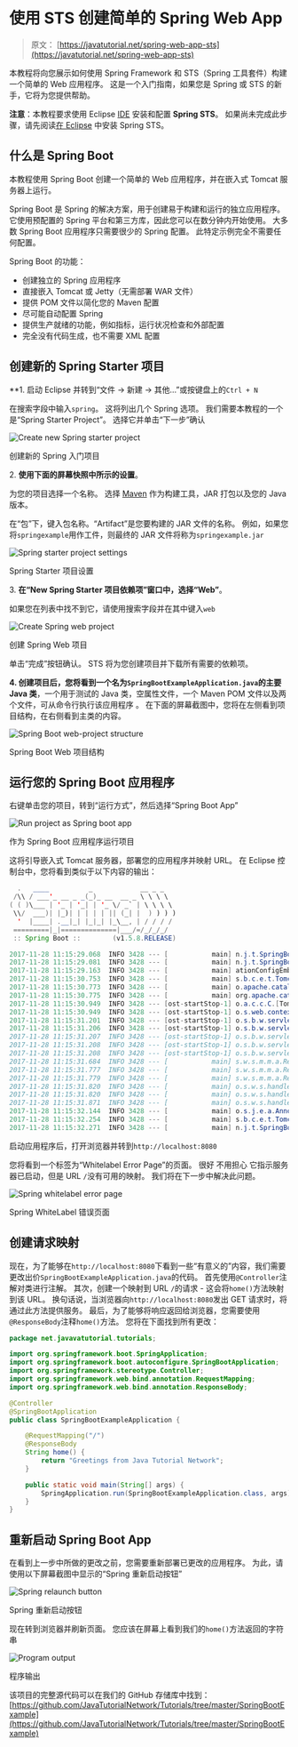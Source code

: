 # 使用 STS 创建简单的 Spring Web App

> 原文： [https://javatutorial.net/spring-web-app-sts](https://javatutorial.net/spring-web-app-sts)

本教程将向您展示如何使用 Spring Framework 和 STS（Spring 工具套件）构建一个简单的 Web 应用程序。 这是一个入门指南，如果您是 Spring 或 STS 的新手，它将为您提供帮助。

**注意**：本教程要求使用 Eclipse [IDE](https://javatutorial.net/choose-your-java-ide-eclipse-netbeans-and-intellij-idea) 安装和配置 **Spring STS**。 如果尚未完成此步骤，请先阅读[在 Eclipse](https://javatutorial.net/install-spring-sts-in-eclipse) 中安装 Spring STS。

## 什么是 Spring Boot

本教程使用 Spring Boot 创建一个简单的 Web 应用程序，并在嵌入式 Tomcat 服务器上运行。

Spring Boot 是 Spring 的解决方案，用于创建易于构建和运行的独立应用程序。 它使用预配置的 Spring 平台和第三方库，因此您可以在数分钟内开始使用。 大多数 Spring Boot 应用程序只需要很少的 Spring 配置。 此特定示例完全不需要任何配置。

Spring Boot 的功能：

*   创建独立的 Spring 应用程序
*   直接嵌入 Tomcat 或 Jetty（无需部署 WAR 文件）
*   提供 POM 文件以简化您的 Maven 配置
*   尽可能自动配置 Spring
*   提供生产就绪的功能，例如指标，运行状况检查和外部配置
*   完全没有代码生成，也不需要 XML 配置

## 创建新的 Spring Starter 项目

**1\. 启动 Eclipse 并转到“文件 -&gt; 新建 -&gt; 其他…”或按键盘上的`Ctrl + N`

在搜索字段中输入`spring`。 这将列出几个 Spring 选项。 我们需要本教程的一个是“Spring Starter Project”。 选择它并单击“下一步”确认

![Create new Spring starter project](img/30b5d6eeb7c1968edbbeb5c81f34ccfa.jpg)

创建新的 Spring 入门项目

2\. **使用下面的屏幕快照中所示的设置**。

为您的项目选择一个名称。 选择 [Maven](https://javatutorial.net/how-to-install-maven-on-windows-linux-and-mac) 作为构建工具，JAR 打包以及您的 Java 版本。

在“包”下，键入包名称。“Artifact”是您要构建的 JAR 文件的名称。 例如，如果您将`springexample`用作工件，则最终的 JAR 文件将称为`springexample.jar`

![Spring starter project settings](img/22f7a431a15bdda9ae48d8164c2f30f7.jpg)

Spring Starter 项目设置

3\. **在“New Spring Starter 项目依赖项”窗口中，选择“Web”**。

如果您在列表中找不到它，请使用搜索字段并在其中键入`web`

![Create Spring web project](img/2ad6d83430bf8a1c8ec1917f33a4eb39.jpg)

创建 Spring Web 项目

单击“完成”按钮确认。 STS 将为您创建项目并下载所有需要的依赖项。

**4\. 创建项目后，您将看到一个名为`SpringBootExampleApplication.java`的主要 Java 类**，一个用于测试的 Java 类，空属性文件，一个 Maven POM 文件以及两个文件，可从命令行执行该应用程序 。 在下面的屏幕截图中，您将在左侧看到项目结构，在右侧看到主类的内容。

![Spring Boot web-project structure](img/05e2d823ec7ae9d04649f1fcf20283cb.jpg)

Spring Boot Web 项目结构

## 运行您的 Spring Boot 应用程序

右键单击您的项目，转到“运行方式”，然后选择“Spring Boot App”

![Run project as Spring boot app](img/7f1845a8314b299ffe32a0b615162291.jpg)

作为 Spring Boot 应用程序运行项目

这将引导嵌入式 Tomcat 服务器，部署您的应用程序并映射 URL。 在 Eclipse 控制台中，您将看到类似于以下内容的输出：

```java
  .   ____          _            __ _ _
 /\\ / ___'_ __ _ _(_)_ __  __ _ \ \ \ \
( ( )\___ | '_ | '_| | '_ \/ _` | \ \ \ \
 \\/  ___)| |_)| | | | | || (_| |  ) ) ) )
  '  |____| .__|_| |_|_| |_\__, | / / / /
 =========|_|==============|___/=/_/_/_/
 :: Spring Boot ::        (v1.5.8.RELEASE)

2017-11-28 11:15:29.068  INFO 3428 --- [           main] n.j.t.SpringBootExampleApplication       : Starting SpringBootExampleApplication on Filips-MacBook-Air.local with PID 3428 (/Users/filip/Development/GitHub/JavaTutorialNet/SpringBootExample/target/classes started by filip in /Users/filip/Development/GitHub/JavaTutorialNet/SpringBootExample)
2017-11-28 11:15:29.081  INFO 3428 --- [           main] n.j.t.SpringBootExampleApplication       : No active profile set, falling back to default profiles: default
2017-11-28 11:15:29.163  INFO 3428 --- [           main] ationConfigEmbeddedWebApplicationContext : Refreshing org.springframework.boot.context.embedded.AnnotationConfigEmbeddedWebApplicationContext@4461c7e3: startup date [Tue Nov 28 11:15:29 EET 2017]; root of context hierarchy
2017-11-28 11:15:30.753  INFO 3428 --- [           main] s.b.c.e.t.TomcatEmbeddedServletContainer : Tomcat initialized with port(s): 8080 (http)
2017-11-28 11:15:30.773  INFO 3428 --- [           main] o.apache.catalina.core.StandardService   : Starting service [Tomcat]
2017-11-28 11:15:30.775  INFO 3428 --- [           main] org.apache.catalina.core.StandardEngine  : Starting Servlet Engine: Apache Tomcat/8.5.23
2017-11-28 11:15:30.949  INFO 3428 --- [ost-startStop-1] o.a.c.c.C.[Tomcat].[localhost].[/]       : Initializing Spring embedded WebApplicationContext
2017-11-28 11:15:30.949  INFO 3428 --- [ost-startStop-1] o.s.web.context.ContextLoader            : Root WebApplicationContext: initialization completed in 1791 ms
2017-11-28 11:15:31.201  INFO 3428 --- [ost-startStop-1] o.s.b.w.servlet.ServletRegistrationBean  : Mapping servlet: 'dispatcherServlet' to [/]
2017-11-28 11:15:31.206  INFO 3428 --- [ost-startStop-1] o.s.b.w.servlet.FilterRegistrationBean   : Mapping filter: 'characterEncodingFilter' to: [/*]
2017-11-28 11:15:31.207  INFO 3428 --- [ost-startStop-1] o.s.b.w.servlet.FilterRegistrationBean   : Mapping filter: 'hiddenHttpMethodFilter' to: [/*]
2017-11-28 11:15:31.208  INFO 3428 --- [ost-startStop-1] o.s.b.w.servlet.FilterRegistrationBean   : Mapping filter: 'httpPutFormContentFilter' to: [/*]
2017-11-28 11:15:31.208  INFO 3428 --- [ost-startStop-1] o.s.b.w.servlet.FilterRegistrationBean   : Mapping filter: 'requestContextFilter' to: [/*]
2017-11-28 11:15:31.684  INFO 3428 --- [           main] s.w.s.m.m.a.RequestMappingHandlerAdapter : Looking for @ControllerAdvice: org.springframework.boot.context.embedded.AnnotationConfigEmbeddedWebApplicationContext@4461c7e3: startup date [Tue Nov 28 11:15:29 EET 2017]; root of context hierarchy
2017-11-28 11:15:31.777  INFO 3428 --- [           main] s.w.s.m.m.a.RequestMappingHandlerMapping : Mapped "{[/error]}" onto public org.springframework.http.ResponseEntity<java.util.Map<java.lang.String, java.lang.Object>> org.springframework.boot.autoconfigure.web.BasicErrorController.error(javax.servlet.http.HttpServletRequest)
2017-11-28 11:15:31.779  INFO 3428 --- [           main] s.w.s.m.m.a.RequestMappingHandlerMapping : Mapped "{[/error],produces=[text/html]}" onto public org.springframework.web.servlet.ModelAndView org.springframework.boot.autoconfigure.web.BasicErrorController.errorHtml(javax.servlet.http.HttpServletRequest,javax.servlet.http.HttpServletResponse)
2017-11-28 11:15:31.820  INFO 3428 --- [           main] o.s.w.s.handler.SimpleUrlHandlerMapping  : Mapped URL path [/webjars/**] onto handler of type [class org.springframework.web.servlet.resource.ResourceHttpRequestHandler]
2017-11-28 11:15:31.820  INFO 3428 --- [           main] o.s.w.s.handler.SimpleUrlHandlerMapping  : Mapped URL path [/**] onto handler of type [class org.springframework.web.servlet.resource.ResourceHttpRequestHandler]
2017-11-28 11:15:31.871  INFO 3428 --- [           main] o.s.w.s.handler.SimpleUrlHandlerMapping  : Mapped URL path [/**/favicon.ico] onto handler of type [class org.springframework.web.servlet.resource.ResourceHttpRequestHandler]
2017-11-28 11:15:32.144  INFO 3428 --- [           main] o.s.j.e.a.AnnotationMBeanExporter        : Registering beans for JMX exposure on startup
2017-11-28 11:15:32.254  INFO 3428 --- [           main] s.b.c.e.t.TomcatEmbeddedServletContainer : Tomcat started on port(s): 8080 (http)
2017-11-28 11:15:32.271  INFO 3428 --- [           main] n.j.t.SpringBootExampleApplication       : Started SpringBootExampleApplication in 13.607 seconds (JVM running for 19.742)

```

启动应用程序后，打开浏览器并转到`http://localhost:8080`

您将看到一个标签为“Whitelabel Error Page”的页面。 很好 不用担心 它指示服务器已启动，但是 URL `/`没有可用的映射。 我们将在下一步中解决此问题。

![Spring whitelabel error page](img/ddf32ce89a921feff9ebc5f4efc7feeb.jpg)

Spring WhiteLabel 错误页面

## 创建请求映射

现在，为了能够在`http://localhost:8080`下看到一些“有意义的”内容，我们需要更改出价`SpringBootExampleApplication.java`的代码。 首先使用`@Controller`注解对类进行注解。 其次，创建一个映射到 URL `/`的请求 - 这会将`home()`方法映射到该 URL。 换句话说，当浏览器向`http://localhost:8080`发出 GET 请求时，将通过此方法提供服务。 最后，为了能够将响应返回给浏览器，您需要使用`@ResponseBody`注释`home()`方法。 您将在下面找到所有更改：

```java
package net.javavatutorial.tutorials;

import org.springframework.boot.SpringApplication;
import org.springframework.boot.autoconfigure.SpringBootApplication;
import org.springframework.stereotype.Controller;
import org.springframework.web.bind.annotation.RequestMapping;
import org.springframework.web.bind.annotation.ResponseBody;

@Controller
@SpringBootApplication
public class SpringBootExampleApplication {

	@RequestMapping("/")
	@ResponseBody
	String home() {
		return "Greetings from Java Tutorial Network";
	}

	public static void main(String[] args) {
		SpringApplication.run(SpringBootExampleApplication.class, args);
	}
}

```

## 重新启动 Spring Boot App

在看到上一步中所做的更改之前，您需要重新部署已更改的应用程序。 为此，请使用以下屏幕截图中显示的“Spring 重新启动按钮”

![Spring relaunch button](img/c0112a22a41891d4b0b8dd8063b3b4c4.jpg)

Spring 重新启动按钮

现在转到浏览器并刷新页面。 您应该在屏幕上看到我们的`home()`方法返回的字符串

![Program output](img/89bc4620fed0d4f4a23dcc816bf9a356.jpg)

程序输出

该项目的完整源代码可以在我们的 GitHub 存储库中找到： [https://github.com/JavaTutorialNetwork/Tutorials/tree/master/SpringBootExample](https://github.com/JavaTutorialNetwork/Tutorials/tree/master/SpringBootExample)